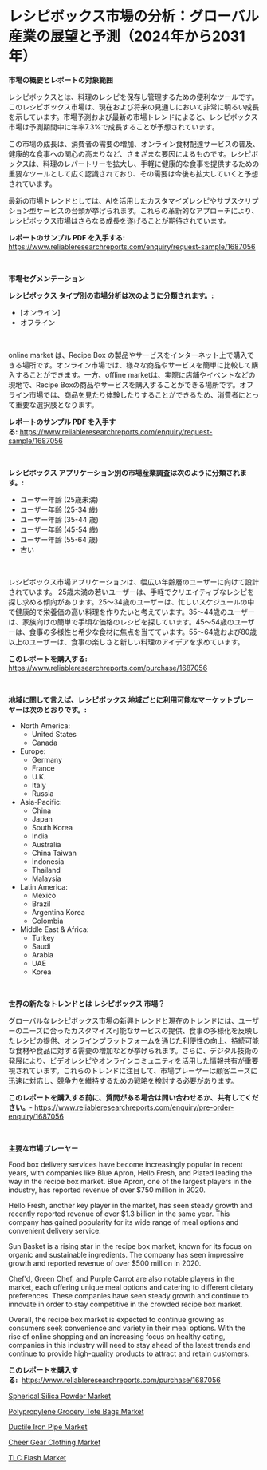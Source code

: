 <p><h1>レシピボックス市場の分析：グローバル産業の展望と予測（2024年から2031年）</h1></p><p><strong>市場の概要とレポートの対象範囲</strong></p>
<p><p>レシピボックスとは、料理のレシピを保存し管理するための便利なツールです。このレシピボックス市場は、現在および将来の見通しにおいて非常に明るい成長を示しています。市場予測および最新の市場トレンドによると、レシピボックス市場は予測期間中に年率7.3%で成長することが予想されています。</p><p>この市場の成長は、消費者の需要の増加、オンライン食材配達サービスの普及、健康的な食事への関心の高まりなど、さまざまな要因によるものです。レシピボックスは、料理のレパートリーを拡大し、手軽に健康的な食事を提供するための重要なツールとして広く認識されており、その需要は今後も拡大していくと予想されています。</p><p>最新の市場トレンドとしては、AIを活用したカスタマイズレシピやサブスクリプション型サービスの台頭が挙げられます。これらの革新的なアプローチにより、レシピボックス市場はさらなる成長を遂げることが期待されています。</p></p>
<p><strong>レポートのサンプル PDF を入手する:</strong> <a href="https://www.reliableresearchreports.com/enquiry/request-sample/1687056">https://www.reliableresearchreports.com/enquiry/request-sample/1687056</a></p>
<p>&nbsp;</p>
<p><strong>市場セグメンテーション</strong></p>
<p><strong>レシピボックス タイプ別の市場分析は次のように分類されます。:</strong></p>
<p><ul><li>[オンライン]</li><li>オフライン</li></ul></p>
<p>&nbsp;</p>
<p><p>online market は、Recipe Box の製品やサービスをインターネット上で購入できる場所です。オンライン市場では、様々な商品やサービスを簡単に比較して購入することができます。一方、offline marketは、実際に店舗やイベントなどの現地で、Recipe Boxの商品やサービスを購入することができる場所です。オフライン市場では、商品を見たり体験したりすることができるため、消費者にとって重要な選択肢となります。</p></p>
<p><strong>レポートのサンプル PDF を入手する:</strong>&nbsp;<a href="https://www.reliableresearchreports.com/enquiry/request-sample/1687056">https://www.reliableresearchreports.com/enquiry/request-sample/1687056</a></p>
<p>&nbsp;</p>
<p><strong> レシピボックス アプリケーション別の市場産業調査は次のように分類されます。:</strong></p>
<p><ul><li>ユーザー年齢 (25歳未満)</li><li>ユーザー年齢 (25-34 歳)</li><li>ユーザー年齢 (35-44 歳)</li><li>ユーザー年齢 (45-54 歳)</li><li>ユーザー年齢 (55-64 歳)</li><li>古い</li></ul></p>
<p>&nbsp;</p>
<p><p>レシピボックス市場アプリケーションは、幅広い年齢層のユーザーに向けて設計されています。 25歳未満の若いユーザーは、手軽でクリエイティブなレシピを探し求める傾向があります。25〜34歳のユーザーは、忙しいスケジュールの中で健康的で栄養価の高い料理を作りたいと考えています。35〜44歳のユーザーは、家族向けの簡単で手頃な価格のレシピを探しています。45〜54歳のユーザーは、食事の多様性と希少な食材に焦点を当てています。55〜64歳および80歳以上のユーザーは、食事の楽しさと新しい料理のアイデアを求めています。</p></p>
<p><strong>このレポートを購入する:</strong>&nbsp; <a href="https://www.reliableresearchreports.com/purchase/1687056">https://www.reliableresearchreports.com/purchase/1687056</a></p>
<p>&nbsp;</p>
<p><strong>地域に関して言えば、レシピボックス 地域ごとに利用可能なマーケットプレーヤーは次のとおりです。:</strong></p>
<p><ul>
    <li>
        North America:
        <ul>
            <li>United States</li>
            <li>Canada</li>
        </ul>
    </li>
    <li>
        Europe:
        <ul>
            <li>Germany</li>
            <li>France</li>
            <li>U.K.</li>
            <li>Italy</li>
            <li>Russia</li>
        </ul>
    </li>
    <li>
        Asia-Pacific:
        <ul>
            <li>China</li>
            <li>Japan</li>
            <li>South Korea</li>
            <li>India</li>
            <li>Australia</li>
            <li>China Taiwan</li>
            <li>Indonesia</li>
            <li>Thailand</li>
            <li>Malaysia</li>
        </ul>
    </li>
    <li>
        Latin America:
        <ul>
            <li>Mexico</li>
            <li>Brazil</li>
            <li>Argentina Korea</li>
            <li>Colombia</li>
        </ul>
    </li>
    <li>
        Middle East & Africa:
        <ul>
            <li>Turkey</li>
            <li>Saudi</li>
            <li>Arabia</li>
            <li>UAE</li>
            <li>Korea</li>
        </ul>
    </li>
    </ul></p>
<p>&nbsp;</p>
<p><strong>世界の新たなトレンドとは レシピボックス 市場？</strong></p>
<p><p>グローバルなレシピボックス市場の新興トレンドと現在のトレンドには、ユーザーのニーズに合ったカスタマイズ可能なサービスの提供、食事の多様化を反映したレシピの提供、オンラインプラットフォームを通じた利便性の向上、持続可能な食材や食品に対する需要の増加などが挙げられます。さらに、デジタル技術の発展により、ビデオレシピやオンラインコミュニティを活用した情報共有が重要視されています。これらのトレンドに注目して、市場プレーヤーは顧客ニーズに迅速に対応し、競争力を維持するための戦略を検討する必要があります。</p></p>
<p><strong>このレポートを購入する前に、質問がある場合は問い合わせるか、共有してください。</strong>- <a href="https://www.reliableresearchreports.com/enquiry/pre-order-enquiry/1687056">https://www.reliableresearchreports.com/enquiry/pre-order-enquiry/1687056</a></p>
<p>&nbsp;</p>
<p><strong>主要な市場プレーヤー</strong></p>
<p><p>Food box delivery services have become increasingly popular in recent years, with companies like Blue Apron, Hello Fresh, and Plated leading the way in the recipe box market. Blue Apron, one of the largest players in the industry, has reported revenue of over $750 million in 2020. </p><p>Hello Fresh, another key player in the market, has seen steady growth and recently reported revenue of over $1.3 billion in the same year. This company has gained popularity for its wide range of meal options and convenient delivery service.</p><p>Sun Basket is a rising star in the recipe box market, known for its focus on organic and sustainable ingredients. The company has seen impressive growth and reported revenue of over $500 million in 2020.</p><p>Chef'd, Green Chef, and Purple Carrot are also notable players in the market, each offering unique meal options and catering to different dietary preferences. These companies have seen steady growth and continue to innovate in order to stay competitive in the crowded recipe box market.</p><p>Overall, the recipe box market is expected to continue growing as consumers seek convenience and variety in their meal options. With the rise of online shopping and an increasing focus on healthy eating, companies in this industry will need to stay ahead of the latest trends and continue to provide high-quality products to attract and retain customers.</p></p>
<p><strong>このレポートを購入する:</strong>&nbsp;&nbsp;<a href="https://www.reliableresearchreports.com/purchase/1687056">https://www.reliableresearchreports.com/purchase/1687056</a></p>
<p><p><a href="https://view.publitas.com/reportprime-1/spherical-silica-powder-market-dynamics-2024-2031-also-about-its-market-trends-projections-and-opportunities/">Spherical Silica Powder Market</a></p><p><a href="https://three-jumbo-f6d.notion.site/Polypropylene-Grocery-Tote-Bags-Market-Offers-Provide-Insightful-Data-for-the-Time-Period-from-2024--ea4a652854574b41869604b0a1919678">Polypropylene Grocery Tote Bags Market</a></p><p><a href="https://view.publitas.com/reportprime-1/ductile-iron-pipe-market-with-the-goal-of-estimating-the-market-size-and-future-growth-potential-of-various-market-segments-based-on-component-applications-end-user-and-region/">Ductile Iron Pipe Market</a></p><p><a href="https://iodized-pantydraco-05c.notion.site/Cheer-Gear-Clothing-Market-Size-Share-Trends-Analysis-Report-By-Material-By-Type-By-End-user-B-6d882ad723cd423ebbd10a5508fea8d3">Cheer Gear Clothing Market</a></p><p><a href="https://github.com/joannagoyvaerts/Market-Research-Report-List-1/blob/main/tlc-flash-market.md">TLC Flash Market</a></p></p>